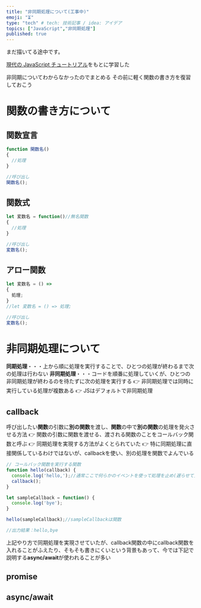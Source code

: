 ```yaml
---
title: "非同期処理について(工事中)"
emoji: "⏳"
type: "tech" # tech: 技術記事 / idea: アイデア
topics: ["JavaScript","非同期処理"]
published: true
---
```


まだ描いてる途中です。

[現代の JavaScript チュートリアル](https://ja.javascript.info/async)をもとに学習した

非同期についてわからなかったのでまとめる
その前に軽く関数の書き方を復習しておこう

# 関数の書き方について

## 関数宣言
```js
function 関数名()
{
  //処理
}

//呼び出し
関数名();
```

## 関数式
```js
let 変数名 = function()//無名関数
{
  //処理
}

//呼び出し
変数名();
```

## アロー関数
```js
let 変数名 = () => 
{
  処理;
}
//let 変数名 = () => 処理;

//呼び出し
変数名();
```
# 非同期処理について
**同期処理**・・・上から順に処理を実行することで、ひとつの処理が終わるまで次の処理は行わない
**非同期処理**・・・コードを順番に処理していくが、ひとつの非同期処理が終わるのを待たずに次の処理を実行する
👉 非同期処理では同時に実行している処理が複数ある
👉 JSはデフォルトで非同期処理

## callback
呼び出したい**関数**の引数に**別の関数**を渡し、**関数**の中で**別の関数**の処理を発火させる方法
👉 関数の引数に関数を渡せる、渡される関数のことをコールバック関数と呼ぶ
👉 同期処理を実現する方法がよくとられていた
👉 特に同期処理に直接関係しているわけではないが、callbackを使い、別の処理を関数でよんでいる
```js
// コールバック関数を実行する関数
function hello(callback) {
  console.log('hello,');//通常ここで何らかのイベントを使って処理を止め(遅らせて)次のcallbackを発火させる 👉 同期処理の実現
  callback();
}

let sampleCallback = function() {
  console.log('bye');
}

hello(sampleCallback);//sampleCallbackは関数

//出力結果：hello,bye
```

上記やり方で同期処理を実現させていたが、callback関数の中にcallback関数を入れることがふえたり、そもそも書きにくいという背景もあって、今では下記で説明する**async/await**が使われることが多い

## promise

## async/await
